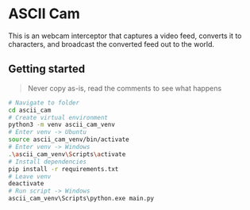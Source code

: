 # ASCII Cam

This is an webcam interceptor that captures a video feed, converts it to characters, and broadcast the converted feed out to the world.

## Getting started
> Never copy as-is, read the comments to see what happens
```bash
# Navigate to folder
cd ascii_cam
# Create virtual environment
python3 -m venv ascii_cam_venv
# Enter venv -> Ubuntu
source ascii_cam_venv/bin/activate
# Enter venv -> Windows
.\ascii_cam_venv\Scripts\activate
# Install dependencies
pip install -r requirements.txt
# Leave venv
deactivate
# Run script -> Windows
ascii_cam_venv\Scripts\python.exe main.py
```